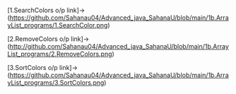 [1.SearchColors o/p link]->(https://github.com/Sahanau04/Advanced_java_SahanaU/blob/main/1b.ArrayList_programs/1.SearchColor.png)

[2.RemoveColors o/p link]->(http://github.com/Sahanau04/Advanced_java_SahanaU/blob/main/1b.ArrayList_programs/2.RemoveColors.png)

[3.SortColors o/p link]->(https://github.com/Sahanau04/Advanced_java_SahanaU/blob/main/1b.ArrayList_programs/3.SortColors.png)

